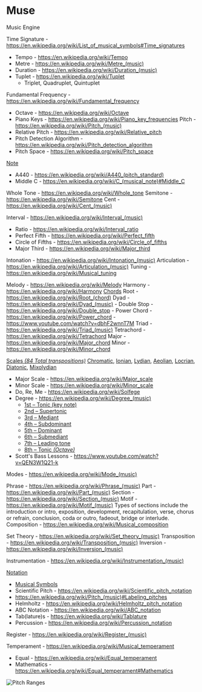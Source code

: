 # Muse

Music Engine

Time Signature - https://en.wikipedia.org/wiki/List_of_musical_symbols#Time_signatures
  - Tempo - https://en.wikipedia.org/wiki/Tempo
  - Metre - https://en.wikipedia.org/wiki/Metre_(music)
  - Duration - https://en.wikipedia.org/wiki/Duration_(music)
  - Tuplet - https://en.wikipedia.org/wiki/Tuplet
    - Triplet, Quadruplet, Quintuplet

Fundamental Frequency - https://en.wikipedia.org/wiki/Fundamental_frequency
  - Octave - https://en.wikipedia.org/wiki/Octave
  - Piano Keys - https://en.wikipedia.org/wiki/Piano_key_frequencies
Pitch - https://en.wikipedia.org/wiki/Pitch_(music)
  - Relative Pitch - https://en.wikipedia.org/wiki/Relative_pitch
  - Pitch Detection Algorithm - https://en.wikipedia.org/wiki/Pitch_detection_algorithm
  - Pitch Space - https://en.wikipedia.org/wiki/Pitch_space

[Note](https://en.wikipedia.org/wiki/Musical_note)
  - A440 - https://en.wikipedia.org/wiki/A440_(pitch_standard)
  - Middle C - https://en.wikipedia.org/wiki/C_(musical_note)#Middle_C

Whole Tone - https://en.wikipedia.org/wiki/Whole_tone
Semitone - https://en.wikipedia.org/wiki/Semitone
Cent - https://en.wikipedia.org/wiki/Cent_(music)

Interval - https://en.wikipedia.org/wiki/Interval_(music)
  - Ratio - https://en.wikipedia.org/wiki/Interval_ratio
  - Perfect Fifth - https://en.wikipedia.org/wiki/Perfect_fifth
  - Circle of Fifths - https://en.wikipedia.org/wiki/Circle_of_fifths
  - Major Third - https://en.wikipedia.org/wiki/Major_third

Intonation - https://en.wikipedia.org/wiki/Intonation_(music)
Articulation - https://en.wikipedia.org/wiki/Articulation_(music)
Tuning - https://en.wikipedia.org/wiki/Musical_tuning

Melody - https://en.wikipedia.org/wiki/Melody
Harmony - https://en.wikipedia.org/wiki/Harmony
[Chords](https://en.wikipedia.org/wiki/Chord_(music))
  Root - https://en.wikipedia.org/wiki/Root_(chord)
  Dyad - https://en.wikipedia.org/wiki/Dyad_(music)
    - Double Stop - https://en.wikipedia.org/wiki/Double_stop
    - Power Chord - https://en.wikipedia.org/wiki/Power_chord
      - https://www.youtube.com/watch?v=dbhF2wnnT7M
  Triad - https://en.wikipedia.org/wiki/Triad_(music)
  Tetrachord - https://en.wikipedia.org/wiki/Tetrachord
  Major - https://en.wikipedia.org/wiki/Major_chord
  Minor - https://en.wikipedia.org/wiki/Minor_chord

[Scales _(84 Total transpositions)_](https://en.wikipedia.org/wiki/Scale_(music))
  [Chromatic](https://en.wikipedia.org/wiki/Chromatic_scale), [Ionian](https://en.wikipedia.org/wiki/Ionian_mode), [Lydian](https://en.wikipedia.org/wiki/Lydian_mode), [Aeolian](https://en.wikipedia.org/wiki/Aeolian_mode), [Locrian](https://en.wikipedia.org/wiki/Locrian_mode), [Diatonic](https://en.wikipedia.org/wiki/Diatonic_scale), [Mixolydian](https://en.wikipedia.org/wiki/Mixolydian_mode)

  - Major Scale - https://en.wikipedia.org/wiki/Major_scale
  - Minor Scale - https://en.wikipedia.org/wiki/Minor_scale
  - Do, Re, Me - https://en.wikipedia.org/wiki/Solfege
  - Degree - https://en.wikipedia.org/wiki/Degree_(music)
    - [1st – Tonic (key note)](https://en.wikipedia.org/wiki/Tonic_(music))
    - [2nd – Supertonic](https://en.wikipedia.org/wiki/Supertonic)
    - [3rd – Mediant](https://en.wikipedia.org/wiki/Mediant)
    - [4th – Subdominant](https://en.wikipedia.org/wiki/Subdominant)
    - [5th – Dominant](https://en.wikipedia.org/wiki/Dominant_(music))
    - [6th – Submediant](https://en.wikipedia.org/wiki/Submediant)
    - [7th – Leading tone](https://en.wikipedia.org/wiki/Leading-tone)
    - [8th – Tonic _(Octave)_](https://en.wikipedia.org/wiki/Tonic_(music))
  - Scott's Bass Lessons - https://www.youtube.com/watch?v=QEN3W1Q21-k

Modes - https://en.wikipedia.org/wiki/Mode_(music)

Phrase - https://en.wikipedia.org/wiki/Phrase_(music)
Part - https://en.wikipedia.org/wiki/Part_(music)
Section - https://en.wikipedia.org/wiki/Section_(music)
Motif - https://en.wikipedia.org/wiki/Motif_(music)
Types of sections include the introduction or intro, exposition, development, recapitulation, verse, chorus or refrain, conclusion, coda or outro, fadeout, bridge or interlude.
Composition - https://en.wikipedia.org/wiki/Musical_composition

Set Theory - https://en.wikipedia.org/wiki/Set_theory_(music)
Transposition - https://en.wikipedia.org/wiki/Transposition_(music)
Inversion - https://en.wikipedia.org/wiki/Inversion_(music)

Instrumentation - https://en.wikipedia.org/wiki/Instrumentation_(music)

[Notation](https://en.wikipedia.org/wiki/Musical_notation)
  - [Musical Symbols](https://en.wikipedia.org/wiki/List_of_musical_symbols)
  - Scientific Pitch - https://en.wikipedia.org/wiki/Scientific_pitch_notation
  - https://en.wikipedia.org/wiki/Pitch_(music)#Labeling_pitches
  - Helmholtz - https://en.wikipedia.org/wiki/Helmholtz_pitch_notation
  - ABC Notation - https://en.wikipedia.org/wiki/ABC_notation
  - Tab(lature)s - https://en.wikipedia.org/wiki/Tablature
  - Percussion - https://en.wikipedia.org/wiki/Percussion_notation

Register - https://en.wikipedia.org/wiki/Register_(music)

Temperament - https://en.wikipedia.org/wiki/Musical_temperament
  - Equal - https://en.wikipedia.org/wiki/Equal_temperament
  - Mathematics - https://en.wikipedia.org/wiki/Equal_temperament#Mathematics

![Pitch Ranges](https://upload.wikimedia.org/wikipedia/en/timeline/cb6a744603d77f16f62b47dd660569ca.png)
